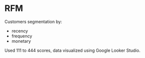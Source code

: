 # RFM

Customers segmentation by:
  - recency
  - frequency
  - monetary
 
 Used 111 to 444 scores, data visualized using Google Looker Studio.
